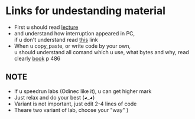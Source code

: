 # Links for undestanding material
- First u should read [lecture](https://docviewer.yandex.by/view/0/?*=q2BK6rh6Q5qlo7EqjNfhNGWR42N7InVybCI6InlhLWRpc2stcHVibGljOi8vaGNYTnJMVzk1V3BiVlMybVdEekVRN1dzQkZnbk1OY3YzeVdVdFgwQVJrUEoyL1JmTkpyT3JraWlYamx0aUZkWStiM25DS0xDVlRKK1NJbmFPVXZ2SFE9PTov0JvQtdC60YbQuNC4Lz01XzA90J%2FQmtCf0YDQtdGA0YvQstCw0L3QuNC5Xy5wcHQiLCJ0aXRsZSI6Ij01XzA90J%2FQmtCf0YDQtdGA0YvQstCw0L3QuNC5Xy5wcHQiLCJub2lmcmFtZSI6ZmFsc2UsInVpZCI6IjAiLCJ0cyI6MTY0NjA0MjIyNjQyMiwieXUiOiI0MDI2Njk0MDAxNjQ2MDQyMjAyIn0%3D) 
- and understand how interruption appeared in PC,
    <br> if u don't understand read [this](https://osdev.fandom.com/ru/wiki/%D0%9F%D1%80%D0%BE%D0%B3%D1%80%D0%B0%D0%BC%D0%BC%D0%B8%D1%80%D1%83%D0%B5%D0%BC%D1%8B%D0%B9_%D0%BA%D0%BE%D0%BD%D1%82%D1%80%D0%BE%D0%BB%D0%BB%D0%B5%D1%80_%D0%BF%D1%80%D0%B5%D1%80%D1%8B%D0%B2%D0%B0%D0%BD%D0%B8%D0%B9) link
    </br>
-  When u copy_paste, or write code by your own,
  <br> u should understand all comand which u use, what bytes and why, read clearly [book](https://drive.google.com/file/d/1aG7Vo_kJ4ZMPGaH0aOFx7MC1hDn_T09z/view?usp=sharing) p 486</br>
## NOTE

+ If u speedrun labs (Odinec like it), u can get higher mark
+ Just relax and do your best (◕_◕)
+ Variant is not important, just edit 2-4 lines of code
+ Theare two variant of lab, choose your "way" )
